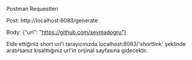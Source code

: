 Postman Requestleri

Post: http://localhost:8083/generate

Body: {"url": "https://github.com/seymadogru"}

Elde ettiğiniz short url'i tarayıcınızda localhost:8083/'shortlink' şeklinde aratırsanız kısalttığınız url'in orijinal sayfasına gidecektir.
